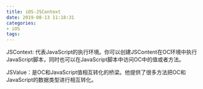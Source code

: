 ```yaml
---
title: iOS-JSContext
date: 2019-08-13 11:18:31
categories:
- iOS
tags:
---
```


JSContext: 代表JavaScript的执行环境。你可以创建JSContent在OC环境中执行JavaScript脚本，同时也可以在JavaScript脚本中访问OC中的值或者方法。

JSValue：是OC和JavaScript值相互转化的桥梁。他提供了很多方法把OC和JavaScript的数据类型进行相互转化。